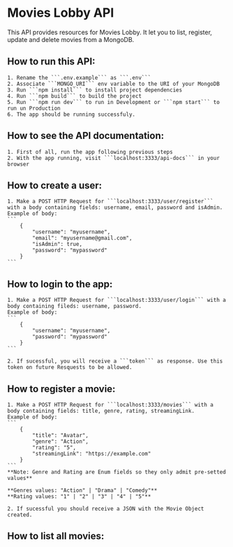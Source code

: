 # Movies Lobby API

This API provides resources for Movies Lobby. It let you to list, register, update and delete movies from a MongoDB.

## How to run this API:

    1. Rename the ```.env.example``` as ```.env```
    2. Associate ```MONGO_URI``` env variable to the URI of your MongoDB
    3. Run ```npm install``` to install project dependencies
    4. Run ```npm build``` to build the project
    5. Run ```npm run dev``` to run in Development or ```npm start``` to run un Production
    6. The app should be running successfuly.

## How to see the API documentation:

    1. First of all, run the app following previous steps
    2. With the app running, visit ```localhost:3333/api-docs``` in your browser

## How to create a user:
    1. Make a POST HTTP Request for ```localhost:3333/user/register``` with a body containing fields: username, email, password and isAdmin.
    Example of body:
    ```
        {
            "username": "myusername",
            "email": "myusername@gmail.com",
            "isAdmin": true,
            "password": "mypassword"
        }
    ```

## How to login to the app:
    1. Make a POST HTTP Request for ```localhost:3333/user/login``` with a body containing fileds: username, password.
    Example of body:
    ```
        {
            "username": "myusername",
            "password": "mypassword"
        }
    ```

    2. If sucessful, you will receive a ```token``` as response. Use this token on future Resquests to be allowed.

## How to register a movie:
    1. Make a POST HTTP Request for ```localhost:3333/movies``` with a body containing fields: title, genre, rating, streamingLink.
    Example of body:
    ```
        {
            "title": "Avatar",
            "genre": "Action",
            "rating": "5",
            "streamingLink": "https://example.com"
        }
    ```
    **Note: Genre and Rating are Enum fields so they only admit pre-setted values**

    **Genres values: "Action" | "Drama" | "Comedy"**
    **Rating values: "1" | "2" | "3" | "4" | "5"**

    2. If sucessful you should receive a JSON with the Movie Object created.

## How to list all movies:



